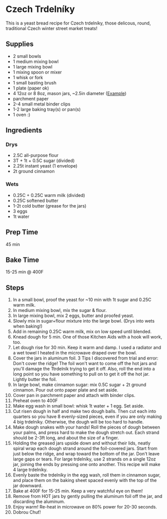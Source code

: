 # Czech Trdelníky

This is a yeast bread recipe for Czech trdelníky, those delicous, round, traditional Czech winter street market treats!

## Supplies

* 2 small bowls
* 1 medium mixing bowl
* 1 large mixing bowl
* 1 mixing spoon or mixer
* 1 whisk or fork
* 1 small basting brush
* 1 plate (paper ok)
* 4 12oz or 8 8oz, mason jars, ~2.5in diameter ([Example](https://www.walmart.com/ip/Ball-12-Count-12-Ounce-Jelly-Jars-with-Lids-and-Bands/21290194))
* parchment paper
* 2-4 small metal binder clips
* 1-2 large baking tray(s) or pan(s)
* 1 oven :)

## Ingredients

### Drys
* 2.5C all-purpose flour
* 3T + 1t + 0.5C sugar (divided)
* 2.25t instant yeast (1 envelope)
* 2t ground cinnamon 

### Wets
* 0.25C + 0.25C warm milk (divided)
* 0.25C softened butter
* 1-2t cold butter (grease for the jars)
* 3 eggs
* 1t water

## Prep Time

45 min

## Bake Time

15-25 min @ 400F

## Steps

1. In a small bowl, proof the yeast for ~10 min with 1t sugar and 0.25C warm milk.
2. In medium mixing bowl, mix the sugar & flour.
3. In large mixing bowl, mix 2 eggs, butter and proofed yeast.
4. Slowly mix in sugar+flour mixture into the large bowl. (Drys into wets when baking!)
5. Add in remaining 0.25C warm milk, mix on low speed until blended.
6. Knead dough for 5 min. One of those Kitchen Aids with a hook will work, too.
7. Let dough rise for 30 min. Keep it warm and damp. I used a radiator and a wet towel I heated in the microwave draped over the bowl.
8. Cover the jars in aluminum foil. 3 Tips I discovered from trial and error: Don't cover the ridge! The foil won't want to come off the hot jars and you'll damage the Ttrdelník trying to get it off. Also, roll the end into a long point so you have something to pull on to get it off the hot jar. Lightly butter the foil.
9. In large bowl, make cinnamon sugar: mix 0.5C sugar + 2t ground cinnamon. Pour out onto paper plate and set aside.
10. Cover pan in parchment paper and attach with binder clips.
11. Preheat oven to 400F
12. Make egg wash in small bowl: whisk 1t water + 1 egg. Set aside.
13. Cut risen dough in half and make two dough balls. Then cut each into quarters so you have 8 evenly-sized pieces, even if you are only making 4 big trdelníky. Otherwise, the dough will be too hard to handle.
14. Make dough snakes with your hands! Roll the pieces of dough between your palms, and press hard to make the dough stretch out. Each strand should be 2-3ft long, and about the size of a finger.
15. Holding the greased jars upside down and without their lids, neatly spiral wrap each dough strand around the foil-covered jars. Start from just below the ridge, and wrap toward the bottom of the jar. Don't leave large gaps or tears. For large trdelníky, use 2 strands on a single 12oz jar, joining the ends by pressing one onto another. This recipe will make 4 large trdelníky.
16. Evenly baste the trdelníky in the egg wash, roll them in cinnamon sugar, and place them on the baking sheet spaced evenly with the top of the jar downward.
17. Bake at 400F for 15-25 min. Keep a very watchful eye on them!
18. Remove from HOT jars by gently pulling the aluminum foil off the jar, and discarding the aluminum.
19. Enjoy warm! Re-heat in microwave on 80% power for 20-30 seconds.
20. Dobrou Chuť!

